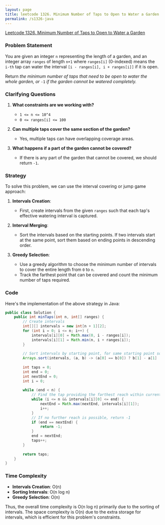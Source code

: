 ```yaml
---
layout: page
title: leetcode 1326. Minimum Number of Taps to Open to Water a Garden
permalink: /s1326-java
---
```

[Leetcode 1326. Minimum Number of Taps to Open to Water a Garden](https://algoadvance.github.io/algoadvance/l1326)
### Problem Statement

You are given an integer `n` representing the length of a garden, and an integer array `ranges` of length `n+1` where `ranges[i]` (0-indexed) means the `i-th` tap can water the interval `[i - ranges[i], i + ranges[i]]` if it is open.

Return *the minimum number of taps that need to be open to water the whole garden, or* `-1` *if the garden cannot be watered completely.*

### Clarifying Questions
1. **What constraints are we working with?**
    - `1 <= n <= 10^4`
    - `0 <= ranges[i] <= 100`

2. **Can multiple taps cover the same section of the garden?**
    - Yes, multiple taps can have overlapping coverage areas.

3. **What happens if a part of the garden cannot be covered?**
    - If there is any part of the garden that cannot be covered, we should return `-1`.

### Strategy
To solve this problem, we can use the interval covering or jump game approach:

1. **Intervals Creation**:
    - First, create intervals from the given `ranges` such that each tap's effective watering interval is captured.

2. **Interval Merging**:
    - Sort the intervals based on the starting points. If two intervals start at the same point, sort them based on ending points in descending order.

3. **Greedy Selection**:
    - Use a greedy algorithm to choose the minimum number of intervals to cover the entire length from `0` to `n`.
    - Track the farthest point that can be covered and count the minimum number of taps required.

### Code
Here's the implementation of the above strategy in Java:

```java
public class Solution {
    public int minTaps(int n, int[] ranges) {
        // Create intervals
        int[][] intervals = new int[n + 1][2];
        for (int i = 0; i <= n; i++) {
            intervals[i][0] = Math.max(0, i - ranges[i]);
            intervals[i][1] = Math.min(n, i + ranges[i]);
        }
        
        // Sort intervals by starting point, for same starting point sort by ending point in descending
        Arrays.sort(intervals, (a, b) -> (a[0] == b[0]) ? b[1] - a[1] : a[0] - b[0]);
        
        int taps = 0;
        int end = 0;
        int nextEnd = 0;
        int i = 0;
        
        while (end < n) {
            // Find the tap providing the farthest reach within current coverage
            while (i <= n && intervals[i][0] <= end) {
                nextEnd = Math.max(nextEnd, intervals[i][1]);
                i++;
            }
            // If no further reach is possible, return -1
            if (end == nextEnd) {
                return -1;
            }
            end = nextEnd;
            taps++;
        }
        
        return taps;
    }
}
```

### Time Complexity
- **Intervals Creation**: O(n)
- **Sorting Intervals**: O(n log n)
- **Greedy Selection**: O(n)

Thus, the overall time complexity is O(n log n) primarily due to the sorting of intervals. The space complexity is O(n) due to the extra storage for intervals, which is efficient for this problem's constraints.